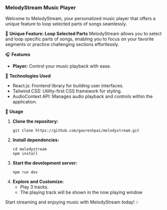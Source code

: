 ### MelodyStream Music Player

Welcome to MelodyStream, your personalized music player that offers a unique feature to loop selected parts of songs seamlessly.

🎵 **Unique Feature: Loop Selected Parts**
MelodyStream allows you to select and loop specific parts of songs, enabling you to focus on your favorite segments or practice challenging sections effortlessly.

🎧 **Features**
- **Player:** Control your music playback with ease.

🚀 **Technologies Used**
- React.js: Frontend library for building user interfaces.
- Tailwind CSS: Utility-first CSS framework for styling.
- AudioContext API: Manages audio playback and controls within the application.

📄 **Usage**
1. **Clone the repository:**
   ```
   git clone https://github.com/gaureshpai/melodystream.git
   ```
2. **Install dependencies:**
   ```
   cd melodystream
   npm install
   ```
3. **Start the development server:**
   ```
   npm run dev
   ```
4. **Explore and Customize:**
   - Play 3 tracks. 
   - The playing track will be shown in the now playing window

Start streaming and enjoying music with MelodyStream today! 🎶